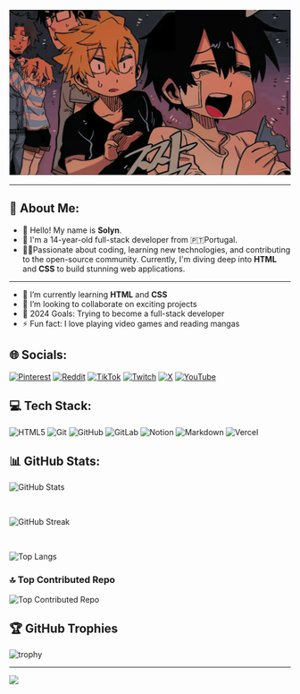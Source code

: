 ![Background](assets/background.webp)

<hr>

## 💫 About Me:

- 🌟 Hello! My name is **Solyn**.
- 🌿 I'm a 14-year-old full-stack developer from 🇵🇹Portugal.
- 👨‍💻Passionate about coding, learning new technologies, and contributing to the open-source community. Currently, I'm diving deep into **HTML** and **CSS** to build stunning web applications.

---

- 🌱 I’m currently learning **HTML** and **CSS**
- 👯 I’m looking to collaborate on exciting projects
- 🥅 2024 Goals: Trying to become a full-stack developer
- ⚡ Fun fact: I love playing video games and reading mangas

## 🌐 Socials:

[![Pinterest](https://img.shields.io/badge/Pinterest-%23E60023.svg?logo=Pinterest&logoColor=white)](https://pinterest.com/Solynhoo)
[![Reddit](https://img.shields.io/badge/Reddit-%23FF4500.svg?logo=Reddit&logoColor=white)](https://reddit.com/user/u/Solynhoo)
[![TikTok](https://img.shields.io/badge/TikTok-%23000000.svg?logo=TikTok&logoColor=white)](https://tiktok.com/@Solynhoo)
[![Twitch](https://img.shields.io/badge/Twitch-%239146FF.svg?logo=Twitch&logoColor=white)](https://twitch.tv/Solynhoo)
[![X](https://img.shields.io/badge/X-black.svg?logo=X&logoColor=white)](https://x.com/Solynhoo)
[![YouTube](https://img.shields.io/badge/YouTube-%23FF0000.svg?logo=YouTube&logoColor=white)](https://youtube.com/@UCmQqRaTTGrCH3872cthOuGQ)

## 💻 Tech Stack:

![HTML5](https://img.shields.io/badge/html5-%23E34F26.svg?style=for-the-badge&logo=html5&logoColor=white)
![Git](https://img.shields.io/badge/git-%23F05033.svg?style=for-the-badge&logo=git&logoColor=white)
![GitHub](https://img.shields.io/badge/github-%23121011.svg?style=for-the-badge&logo=github&logoColor=white)
![GitLab](https://img.shields.io/badge/gitlab-%23181717.svg?style=for-the-badge&logo=gitlab&logoColor=white)
![Notion](https://img.shields.io/badge/Notion-%23000000.svg?style=for-the-badge&logo=notion&logoColor=white)
![Markdown](https://img.shields.io/badge/markdown-%23000000.svg?style=for-the-badge&logo=markdown&logoColor=white)
![Vercel](https://img.shields.io/badge/vercel-%23000000.svg?style=for-the-badge&logo=vercel&logoColor=white)

## 📊 GitHub Stats:

![GitHub Stats](https://github-readme-stats.vercel.app/api?username=Solynhoo&theme=dark&hide_border=false&include_all_commits=true&count_private=true)

<br>

![GitHub Streak](https://github-readme-streak-stats.herokuapp.com/?user=Solynhoo&theme=dark&hide_border=false)

<br>

![Top Langs](https://github-readme-stats.vercel.app/api/top-langs/?username=Solynhoo&theme=dark&hide_border=false&include_all_commits=true&count_private=true&layout=compact)

### 🔝 Top Contributed Repo

![Top Contributed Repo](https://github-contributor-stats.vercel.app/api?username=Solynhoo&limit=5&theme=dark&combine_all_yearly_contributions=true)

## 🏆 GitHub Trophies

![trophy](https://github-profile-trophy.vercel.app/?username=Solynhoo&theme=darkhub&no-frame=false&no-bg=false&margin-w=4)

---

[![](https://visitcount.itsvg.in/api?id=Solynhoo&icon=9&color=9)](https://visitcount.itsvg.in)

<!-- This README was created with GPRM ( https://gprm.itsvg.in ) and with the help of ChatGPT too!  -->
<!-- Thanks a lot to them-->
